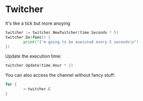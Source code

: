 # Twitcher

It's like a tick but more anoying

```go
twitcher := twitcher.NewTwitcher(time.Seconds * 5)
twitcher.Do(func() {
        print("I'm going to be executed every 5 seconds\n")
})
```

Update the execution time:
```go
twitcher.Update(time.Hour * 2)
```

You can also access the channel without fancy stuff:

```go
for {
        <-twitcher.C
}
```
